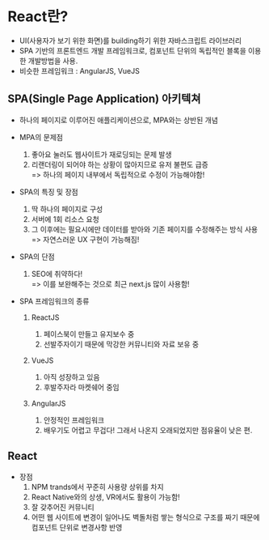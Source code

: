 # React란?

- UI(사용자가 보기 위한 화면)를 building하기 위한 자바스크립트 라이브러리
- SPA 기반의 프론트엔드 개발 프레임워크로, 컴포넌트 단위의 독립적인 블록을 이용한 개발방법을 사용.
- 비슷한 프레임워크 : AngularJS, VueJS

## SPA(Single Page Application) 아키텍쳐

- 하나의 페이지로 이루어진 애플리케이션으로, MPA와는 상반된 개념
- MPA의 문제점 </br>

  1. 좋아요 눌러도 웹사이트가 재로딩되는 문제 발생
  2. 리랜더링이 되어야 하는 상황이 많아지므로 유저 불편도 급증</br>
     => 하나의 페이지 내부에서 독립적으로 수정이 가능해야함!

- SPA의 특징 및 장점 </br>

  1. 딱 하나의 페이지로 구성
  2. 서버에 1회 리소스 요청
  3. 그 이후에는 필요시에만 데이터를 받아와 기존 페이지를 수정해주는 방식 사용 </br>
     => 자연스러운 UX 구현이 가능해짐!

- SPA의 단점 </br>

  1. SEO에 취약하다! </br>
     => 이를 보완해주는 것으로 최근 next.js 많이 사용함!

- SPA 프레임워크의 종류 </br>

  1. ReactJS </br>

     1. 페이스북이 만들고 유지보수 중
     2. 선발주자이기 때문에 막강한 커뮤니티와 자료 보유 중

  2. VueJS </br>

     1. 아직 성장하고 있음
     2. 후발주자라 마켓쉐어 중임

  3. AngularJS </br>
     1. 안정적인 프레임워크
     2. 배우기도 어렵고 무겁다! 그래서 나온지 오래되었지만 점유율이 낮은 편.

## React

- 장점 </br>
  1. NPM trands에서 꾸준히 사용량 상위를 차지
  2. React Native와의 상생, VR에서도 활용이 가능함!
  3. 잘 갖추어진 커뮤니티
  4. 어떤 웹 사이트에 변경이 일어나도 벽돌처럼 쌓는 형식으로 구조를 짜기 때문에 컴포넌트 단위로 변경사항 반영
